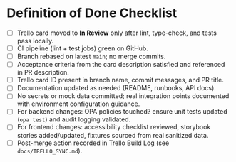 # Definition of Done Checklist

- [ ] Trello card moved to **In Review** only after lint, type-check, and tests pass locally.
- [ ] CI pipeline (lint + test jobs) green on GitHub.
- [ ] Branch rebased on latest `main`; no merge commits.
- [ ] Acceptance criteria from the card description satisfied and referenced in PR description.
- [ ] Trello card ID present in branch name, commit messages, and PR title.
- [ ] Documentation updated as needed (README, runbooks, API docs).
- [ ] No secrets or mock data committed; real integration points documented with environment configuration guidance.
- [ ] For backend changes: OPA policies touched? ensure unit tests updated (`opa test`) and audit logging validated.
- [ ] For frontend changes: accessibility checklist reviewed, storybook stories added/updated, fixtures sourced from real sanitized data.
- [ ] Post-merge action recorded in Trello Build Log (see `docs/TRELLO_SYNC.md`).
